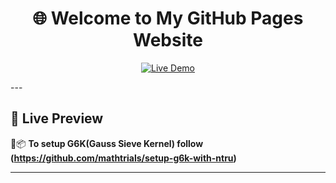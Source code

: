 <h1 align="center">🌐 Welcome to My GitHub Pages Website</h1>

<p align="center">
  <a href="https://mathtrials.github.io/"><img src="https://img.shields.io/badge/Live-Demo-blue?style=flat-square&logo=githubpages" alt="Live Demo"></a>
</p>
---

## 🚀 Live Preview

🔗📦 **To setup G6K(Gauss Sieve Kernel) follow (https://github.com/mathtrials/setup-g6k-with-ntru)**  
 
---
